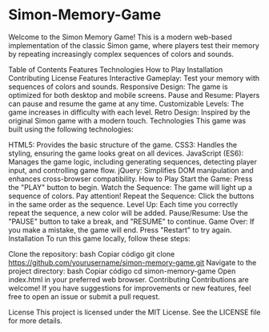 # Simon-Memory-Game

Welcome to the Simon Memory Game! This is a modern web-based implementation of the classic Simon game, where players test their memory by repeating increasingly complex sequences of colors and sounds.

Table of Contents
Features
Technologies
How to Play
Installation
Contributing
License
Features
Interactive Gameplay: Test your memory with sequences of colors and sounds.
Responsive Design: The game is optimized for both desktop and mobile screens.
Pause and Resume: Players can pause and resume the game at any time.
Customizable Levels: The game increases in difficulty with each level.
Retro Design: Inspired by the original Simon game with a modern touch.
Technologies
This game was built using the following technologies:

HTML5: Provides the basic structure of the game.
CSS3: Handles the styling, ensuring the game looks great on all devices.
JavaScript (ES6): Manages the game logic, including generating sequences, detecting player input, and controlling game flow.
jQuery: Simplifies DOM manipulation and enhances cross-browser compatibility.
How to Play
Start the Game: Press the "PLAY" button to begin.
Watch the Sequence: The game will light up a sequence of colors. Pay attention!
Repeat the Sequence: Click the buttons in the same order as the sequence.
Level Up: Each time you correctly repeat the sequence, a new color will be added.
Pause/Resume: Use the "PAUSE" button to take a break, and "RESUME" to continue.
Game Over: If you make a mistake, the game will end. Press "Restart" to try again.
Installation
To run this game locally, follow these steps:

Clone the repository:
bash
Copiar código
git clone https://github.com/yourusername/simon-memory-game.git
Navigate to the project directory:
bash
Copiar código
cd simon-memory-game
Open index.html in your preferred web browser.
Contributing
Contributions are welcome! If you have suggestions for improvements or new features, feel free to open an issue or submit a pull request.

License
This project is licensed under the MIT License. See the LICENSE file for more details.

